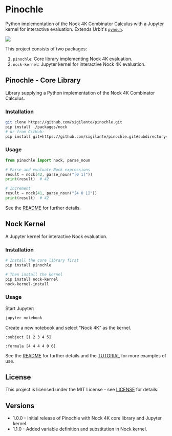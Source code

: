 # Pinochle

Python implementation of the Nock 4K Combinator Calculus with a Jupyter kernel for interactive evaluation.  Extends Urbit's [`pynoun`](https://github.com/urbit/tools/blob/master/pkg/pynoun/noun.py).

![](https://d7hftxdivxxvm.cloudfront.net/?height=675&quality=80&resize_to=fill&src=https%3A%2F%2Fartsy-media-uploads.s3.amazonaws.com%2FB3-xVAQfM3480N-sdByhCA%252Fcustom-Custom_Size___A_Friend_in_Need_1903_C.M.Coolidge.jpg&width=1200)

This project consists of two packages:

1. `pinochle`: Core library implementing Nock 4K evaluation.
2. `nock-kernel`: Jupyter kernel for interactive Nock 4K evaluation.

## Pinochle - Core Library

Library supplying a Python implementation of the Nock 4K Combinator Calculus.

### Installation

```bash
git clone https://github.com/sigilante/pinochle.git
pip install ./packages/nock
# or from GitHub:
pip install git+https://github.com/sigilante/pinochle.git#subdirectory=packages/pinochle
```

### Usage

```python
from pinochle import nock, parse_noun

# Parse and evaluate Nock expressions
result = nock(42, parse_noun("[0 1]"))
print(result)  # 42

# Increment
result = nock(41, parse_noun("[4 0 1]"))
print(result)  # 42
```

See the [README](packages/pinochle/README.md) for further details.

## Nock Kernel

A Jupyter kernel for interactive Nock evaluation.

### Installation

```bash
# Install the core library first
pip install pinochle

# Then install the kernel
pip install nock-kernel
nock-kernel-install
```

### Usage

Start Jupyter:

```bash
jupyter notebook
```

Create a new notebook and select "Nock 4K" as the kernel.

```
:subject [1 2 3 4 5]
```

```
:formula [4 4 4 4 0 6]
```

See the [README](packages/nock_kernel/README.md) for further details and the [TUTORIAL](packages/nock_kernel/TUTORIAL.ipynb) for more examples of use.

## License

This project is licensed under the MIT License - see [LICENSE](./LICENSE) for details.

## Versions

- 1.0.0 - Initial release of Pinochle with Nock 4K core library and Jupyter kernel.
- 1.1.0 - Added variable definition and substitution in Nock kernel.
